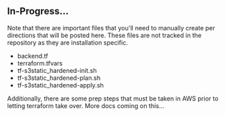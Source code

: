In-Progress...
--

Note that there are important files that you'll need to manually create per directions that will be posted here. These files are not tracked in the repository as they are installation specific. 

* backend.tf
* terraform.tfvars
* tf-s3static_hardened-init.sh
* tf-s3static_hardened-plan.sh
* tf-s3static_hardened-apply.sh


Additionally, there are some prep steps that must be taken in AWS prior to letting terraform take over. More docs coming on this...
